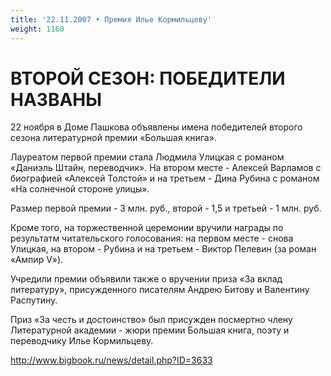 ```yaml
---
title: '22.11.2007 • Премия Илье Кормильцеву'
weight: 1160
---
```


# ВТОРОЙ СЕЗОН: ПОБЕДИТЕЛИ НАЗВАНЫ

22 ноября в Доме Пашкова объявлены имена победителей второго сезона литературной премии «Большая книга».

Лауреатом первой премии стала Людмила Улицкая с романом «Даниэль Штайн, переводчик». На втором месте - Алексей Варламов с биографией «Алексей Толстой» и на третьем - Дина Рубина с романом «На солнечной стороне улицы».

Размер первой премии - 3 млн. руб., второй - 1,5 и третьей - 1 млн. руб.

Кроме того, на торжественной церемонии вручили награды по результатм читательского голосования: на первом месте - снова Улицкая, на втором - Рубина и на третьем - Виктор Пелевин (за роман «Ампир V»).

Учредили премии объявили также о вручении приза «За вклад литературу», присужденного писателям Андрею Битову и Валентину Распутину.

Приз «За честь и достоинство» был присужден посмертно члену Литературной академии - жюри премии Большая книга, поэту и переводчику Илье Кормильцеву.

http://www.bigbook.ru/news/detail.php?ID=3633